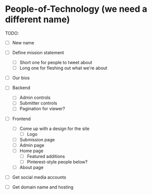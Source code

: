 People-of-Technology (we need a different name)
====================

TODO:
- [ ] New name
- [ ] Define mission statement
    - [ ] Short one for people to tweet about
    - [ ] Long one for fleshing out what we're about
- [ ] Our bios
- [ ] Backend
    - [ ] Admin controls
    - [ ] Submitter controls
    - [ ] Pagination for viewer?
- [ ] Frontend
    - [ ] Come up with a design for the site
        - [ ] Logo
    - [ ] Submission page
    - [ ] Admin page
    - [ ] Home page
        - [ ] Featured additions
        - [ ] Pinterest-style people below?
    - [ ] About page
- [ ] Get social media accounts
- [ ] Get domain name and hosting

